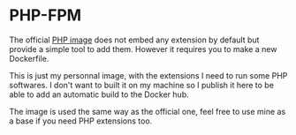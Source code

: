 # PHP-FPM

The official [PHP image](https://hub.docker.com/_/php/) does not embed any extension by default but provide a simple tool to add them. However it requires you to make a new Dockerfile.

This is just my personnal image, with the extensions I need to run some PHP softwares. I don't want to built it on my machine so I publish it here to be able to add an automatic build to the Docker hub.

The image is used the same way as the official one, feel free to use mine as a base if you need PHP extensions too.